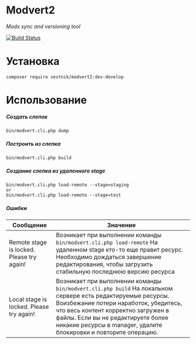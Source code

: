 # Modvert2
*Modx sync and versioning tool*

[![Build
Status](https://travis-ci.org/JasperGrimm/modvert2.svg?branch=develop)](https://travis-ci.org/JasperGrimm/modvert2)


# Установка
```
composer require vestnik/modvert2:dev-develop
```
# Использование
##### Создать слепок
```
bin/modvert.cli.php dump
```

##### Построить из слепка
```
bin/modvert.cli.php build
```

##### Создание слепка из удаленного stage
```
bin/modvert.cli.php load-remote --stage=staging
or
bin/modvert.cli.php load-remote --stage=test
```

##### Ошибки
Сообщение|Значение
--- | ---
Remote stage is locked. Please try again!|Возникает при выполнении команды ```bin/modvert.cli.php load-remote``` На удаленном stage кто-то еще правит ресурс. Необходимо дождаться завершение редактирования, чтобы загрузить стабильную последнюю версию ресурса
Local stage is locked. Please try again!|Возникает при выполнении команды ```bin/modvert.cli.php build``` На локальном сервере есть редактируемые ресурсы. Воизбежание потери наработок, убедитесь, что весь контент корректно загружен в файлы. Если вы не редактируете более никакие ресурсы в manager, удалите блокировки и повторите операцию.
